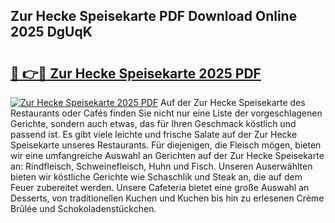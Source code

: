 ## Zur Hecke Speisekarte PDF Download Online 2025 DgUqK

# <h2><a href="http://gc5oubb.nevu.top/?p=Zur+Hecke+Speisekarte">🔗 👉🔴 Zur Hecke Speisekarte 2025 PDF</a></h2>

[![Zur Hecke Speisekarte 2025 PDF](https://i.imgur.com/dBaPXMq.png)](http://gc5oubb.nevu.top/?p=Zur+Hecke+Speisekarte)
Auf der Zur Hecke Speisekarte des Restaurants oder Cafés finden Sie nicht nur eine Liste der vorgeschlagenen Gerichte, sondern auch etwas, das für Ihren Geschmack köstlich und passend ist. Es gibt viele leichte und frische Salate auf der Zur Hecke Speisekarte unseres Restaurants. Für diejenigen, die Fleisch mögen, bieten wir eine umfangreiche Auswahl an Gerichten auf der Zur Hecke Speisekarte an: Rindfleisch, Schweinefleisch, Huhn und Fisch. Unseren Auserwählten bieten wir köstliche Gerichte wie Schaschlik und Steak an, die auf dem Feuer zubereitet werden. Unsere Cafeteria bietet eine große Auswahl an Desserts, von traditionellen Kuchen und Kuchen bis hin zu erlesenen Crème Brûlée und Schokoladenstückchen.
